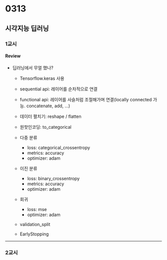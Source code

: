 # 0313
## 시각지능 딥러닝
### 1교시
#### Review
- 딥러닝에서 무얼 했나?
    - Tensorflow.keras 사용
    - sequential api: 레이어를 순차적으로 연결
    - functional api: 레이어를 사슬처럼 조절해가며 연결(locally connected 가능. concatenate, add, ...)
    - 데이터 펼치기: reshape / flatten
    - 원핫인코딩: to_categorical
    - 다중 분류
        - loss: categorical_crossentropy
        - metrics: accuracy
        - optimizer: adam
    - 이진 분류
        - loss: binary_crossentropy
        - metrics: accuracy
        - optimizer: adam
    - 회귀
        - loss: mse
        - optimizer: adam

    - validation_split
    - EarlyStopping
---
### 2교시
